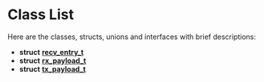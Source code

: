 
# Class List


Here are the classes, structs, unions and interfaces with brief descriptions:

* **struct** [**recv\_entry\_t**](structrecv__entry__t.md)     
* **struct** [**rx\_payload\_t**](structrx__payload__t.md)     
* **struct** [**tx\_payload\_t**](structtx__payload__t.md)     

